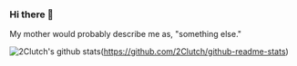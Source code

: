 ### Hi there 👋

My mother would probably describe me as, "something else."

![2Clutch's github stats](https://github-readme-stats.vercel.app/api?username=2Clutch&count_private=true)(https://github.com/2Clutch/github-readme-stats)


<!--
**2Clutch/2Clutch** is a ✨ _special_ ✨ repository because its `README.md` (this file) appears on your GitHub profile.

Here are some ideas to get you started:

- 🔭 I’m currently working on ...
- 🌱 I’m currently learning ...
- 👯 I’m looking to collaborate on ...
- 🤔 I’m looking for help with ...
- 💬 Ask me about ...
- 📫 How to reach me: ...
- 😄 Pronouns: ...
- ⚡ Fun fact: ...
-->
